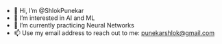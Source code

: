 - 👋 Hi, I’m @ShlokPunekar
- 👀 I’m interested in AI and ML
- 🌱 I’m currently practicing Neural Networks
- 📫 Use my email address to reach out to me:  punekarshlok@gmail.com
